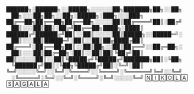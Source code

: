 
██████╗░██████╗░░█████╗░░░░░░██╗███████╗██╗░░██╗  ██╗░░░██╗██╗░░██╗░█████╗░███╗░░░███╗
██╔══██╗██╔══██╗██╔══██╗░░░░░██║██╔════╝██║░██╔╝  ██║░░░██║██║░██╔╝██╔══██╗████╗░████║
██████╔╝██████╔╝██║░░██║░░░░░██║█████╗░░█████═╝░  ██║░░░██║█████═╝░██║░░██║██╔████╔██║
██╔═══╝░██╔══██╗██║░░██║██╗░░██║██╔══╝░░██╔═██╗░  ██║░░░██║██╔═██╗░██║░░██║██║╚██╔╝██║
██║░░░░░██║░░██║╚█████╔╝╚█████╔╝███████╗██║░╚██╗  ╚██████╔╝██║░╚██╗╚█████╔╝██║░╚═╝░██║
╚═╝░░░░░╚═╝░░╚═╝░╚════╝░░╚════╝░╚══════╝╚═╝░░╚═╝  ░╚═════╝░╚═╝░░╚═╝░╚════╝░╚═╝░░░░░╚═╝
🄽🄸🄺🄾🄻🄰 🅂🄰🄶🄰🄻🄰
